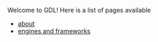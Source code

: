 Welcome to GDL! Here is a list of pages available
* [about](about/index.md)
* [engines and frameworks](engines-frameworks/index.md)